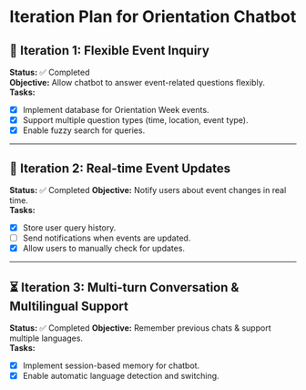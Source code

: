 # Iteration Plan for Orientation Chatbot

## 📌 Iteration 1: Flexible Event Inquiry
**Status:** ✅ Completed  
**Objective:** Allow chatbot to answer event-related questions flexibly.  
**Tasks:**
- [x] Implement database for Orientation Week events.
- [x] Support multiple question types (time, location, event type).
- [x] Enable fuzzy search for queries.

---

## 🔄 Iteration 2: Real-time Event Updates
**Status:** ✅ Completed
**Objective:** Notify users about event changes in real time.  
**Tasks:**
- [x] Store user query history.
- [ ] Send notifications when events are updated.
- [x] Allow users to manually check for updates.

---

## ⏳ Iteration 3: Multi-turn Conversation & Multilingual Support
**Status:** ✅ Completed
**Objective:** Remember previous chats & support multiple languages.  
**Tasks:**
- [x] Implement session-based memory for chatbot.
- [x] Enable automatic language detection and switching.
